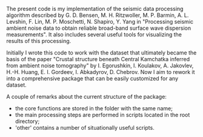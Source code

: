 The present code is my implementation of the seismic data processing algorithm described by G. D. Bensen, M. H. Ritzwoller, M. P. Barmin, A. L. Levshin, F. Lin, M. P. Moschetti, N. Shapiro, Y. Yang in "Processing seismic ambient noise data to obtain reliable broad-band surface wave dispersion measurements". It also includes several useful tools for visualizing the results of this processing. 

Initially I wrote this code to work with the dataset that ultimately became the basis of the paper "Crustal structure beneath Central Kamchatka inferred from ambient noise tomography" by I. Egorushkin, I. Koulakov, A. Jakovlev, H.-H. Huang, E. I. Gordeev, I. Abkadyrov, D. Chebrov. Now I aim to rework it into a comprehensive package that can be easily customized for any dataset.

A couple of remarks about the current structure of the package:
- the core functions are stored in the folder with the same name;
- the main processing steps are performed in scripts located in the root directory;
- 'other' contains a number of situationally useful scripts. 
